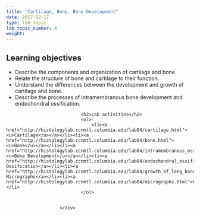 ```yaml
---
title: "Cartilage, Bone, Bone Development"
date: 2017-12-17
type: lab_topic
lab_topic_number: 4
weight: 
---
```

<div class="entrybody">
						<h2>Learning objectives</h2>


<ul>
<li>Describe the components and organization of cartilage and bone.</li>
<li>Relate the structure of bone and cartilage to their function.</li>
<li>Understand the differences between the development and growth of cartilage and bone.</li>
<li>Describe the processes of intramembranous bone development and endochondral ossification.</li>
</ul>


						
						
							
								
								<h2>Lab activities</h2>
								<ol>
									<li><a href="http://histologylab.ccnmtl.columbia.edu/lab04/cartilage.html"><u>Cartilage</u></a></li><li><a href="http://histologylab.ccnmtl.columbia.edu/lab04/bone.html"><u>Bone</u></a></li><li><a href="http://histologylab.ccnmtl.columbia.edu/lab04/intramembranous_ossification.html"><u>Bone Development</u></a></li><li><a href="http://histologylab.ccnmtl.columbia.edu/lab04/endochondral_ossification.html">Endochondral Ossification</a></li><li><a href="http://histologylab.ccnmtl.columbia.edu/lab04/growth_of_long_bone.html">Electron Micrographs</a></li><li><a href="http://histologylab.ccnmtl.columbia.edu/lab04/micrographs.html">Questions</a></li>
								</ol>
							
						
						</div>